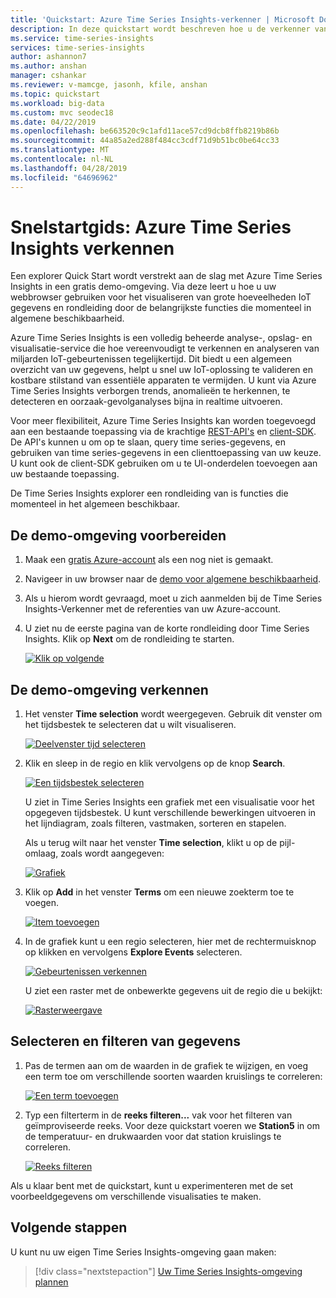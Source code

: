 ```yaml
---
title: 'Quickstart: Azure Time Series Insights-verkenner | Microsoft Docs'
description: In deze quickstart wordt beschreven hoe u de verkenner van Azure Time Series Insights kunt gebruiken in uw webbrowser om grote hoeveelheden IoT-gegevens te visualiseren. In dit artikel worden de belangrijkste functies van de verkenner van Azure Time Series Insights behandeld via een rondleiding in een demo-omgeving.
ms.service: time-series-insights
services: time-series-insights
author: ashannon7
ms.author: anshan
manager: cshankar
ms.reviewer: v-mamcge, jasonh, kfile, anshan
ms.topic: quickstart
ms.workload: big-data
ms.custom: mvc seodec18
ms.date: 04/22/2019
ms.openlocfilehash: be663520c9c1afd11ace57cd9dcb8ffb8219b86b
ms.sourcegitcommit: 44a85a2ed288f484cc3cdf71d9b51bc0be64cc33
ms.translationtype: MT
ms.contentlocale: nl-NL
ms.lasthandoff: 04/28/2019
ms.locfileid: "64696962"
---
```

# <a name="quickstart-explore-azure-time-series-insights"></a>Snelstartgids: Azure Time Series Insights verkennen

Een explorer Quick Start wordt verstrekt aan de slag met Azure Time Series Insights in een gratis demo-omgeving. Via deze leert u hoe u uw webbrowser gebruiken voor het visualiseren van grote hoeveelheden IoT gegevens en rondleiding door de belangrijkste functies die momenteel in algemene beschikbaarheid.

Azure Time Series Insights is een volledig beheerde analyse-, opslag- en visualisatie-service die hoe vereenvoudigt te verkennen en analyseren van miljarden IoT-gebeurtenissen tegelijkertijd. Dit biedt u een algemeen overzicht van uw gegevens, helpt u snel uw IoT-oplossing te valideren en kostbare stilstand van essentiële apparaten te vermijden. U kunt via Azure Time Series Insights verborgen trends, anomalieën te herkennen, te detecteren en oorzaak-gevolganalyses bijna in realtime uitvoeren.

Voor meer flexibiliteit, Azure Time Series Insights kan worden toegevoegd aan een bestaande toepassing via de krachtige [REST-API's](./time-series-insights-update-tsq.md) en [client-SDK](./tutorial-create-tsi-sample-spa.md). De API's kunnen u om op te slaan, query time series-gegevens, en gebruiken van time series-gegevens in een clienttoepassing van uw keuze. U kunt ook de client-SDK gebruiken om u te UI-onderdelen toevoegen aan uw bestaande toepassing.

De Time Series Insights explorer een rondleiding van is functies die momenteel in het algemeen beschikbaar.

## <a name="prepare-the-demo-environment"></a>De demo-omgeving voorbereiden

1. Maak een [gratis Azure-account](https://azure.microsoft.com/free/?ref=microsoft.com&utm_source=microsoft.com&utm_medium=docs&utm_campaign=visualstudio) als een nog niet is gemaakt.

1. Navigeer in uw browser naar de [demo voor algemene beschikbaarheid](https://insights.timeseries.azure.com/demo).

1. Als u hierom wordt gevraagd, moet u zich aanmelden bij de Time Series Insights-Verkenner met de referenties van uw Azure-account.

1. U ziet nu de eerste pagina van de korte rondleiding door Time Series Insights. Klik op **Next** om de rondleiding te starten.

   [![Klik op volgende](media/quickstart/quickstart1.png)](media/quickstart/quickstart1.png#lightbox)

## <a name="explore-the-demo-environment"></a>De demo-omgeving verkennen

1. Het venster **Time selection** wordt weergegeven. Gebruik dit venster om het tijdsbestek te selecteren dat u wilt visualiseren.

   [![Deelvenster tijd selecteren](media/quickstart/quickstart2.png)](media/quickstart/quickstart2.png#lightbox)

1. Klik en sleep in de regio en klik vervolgens op de knop **Search**.

   [![Een tijdsbestek selecteren](media/quickstart/quickstart3.png)](media/quickstart/quickstart3.png#lightbox)

   U ziet in Time Series Insights een grafiek met een visualisatie voor het opgegeven tijdsbestek. U kunt verschillende bewerkingen uitvoeren in het lijndiagram, zoals filteren, vastmaken, sorteren en stapelen.

   Als u terug wilt naar het venster **Time selection**, klikt u op de pijl-omlaag, zoals wordt aangegeven:

   [![Grafiek](media/quickstart/quickstart4.png)](media/quickstart/quickstart4.png#lightbox)

1. Klik op **Add** in het venster **Terms** om een nieuwe zoekterm toe te voegen.

   [![Item toevoegen](media/quickstart/quickstart5.png)](media/quickstart/quickstart5.png#lightbox)

1. In de grafiek kunt u een regio selecteren, hier met de rechtermuisknop op klikken en vervolgens **Explore Events** selecteren.

   [![Gebeurtenissen verkennen](media/quickstart/quickstart6.png)](media/quickstart/quickstart6.png#lightbox)

   U ziet een raster met de onbewerkte gegevens uit de regio die u bekijkt:

   [![Rasterweergave](media/quickstart/quickstart7.png)](media/quickstart/quickstart7.png#lightbox)

## <a name="select-and-filter-data"></a>Selecteren en filteren van gegevens

1. Pas de termen aan om de waarden in de grafiek te wijzigen, en voeg een term toe om verschillende soorten waarden kruislings te correleren:

   [![Een term toevoegen](media/quickstart/quickstart8.png)](media/quickstart/quickstart8.png#lightbox)

1. Typ een filterterm in de **reeks filteren...**  vak voor het filteren van geïmproviseerde reeks. Voor deze quickstart voeren we **Station5** in om de temperatuur- en drukwaarden voor dat station kruislings te correleren.

   [![Reeks filteren](media/quickstart/quickstart9.png)](media/quickstart/quickstart9.png#lightbox)

Als u klaar bent met de quickstart, kunt u experimenteren met de set voorbeeldgegevens om verschillende visualisaties te maken.

## <a name="next-steps"></a>Volgende stappen

U kunt nu uw eigen Time Series Insights-omgeving gaan maken:
> [!div class="nextstepaction"]
> [Uw Time Series Insights-omgeving plannen](time-series-insights-environment-planning.md)
